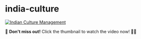 # india-culture

[![Indian Culture Management](https://img.youtube.com/vi/8xX-xRoRlV8/0.jpg)](https://youtu.be/8xX-xRoRlV8?si=OAZzJA0uE1y9pxOv)

🎥 **Don't miss out!** Click the thumbnail to watch the video now! 👀✨
